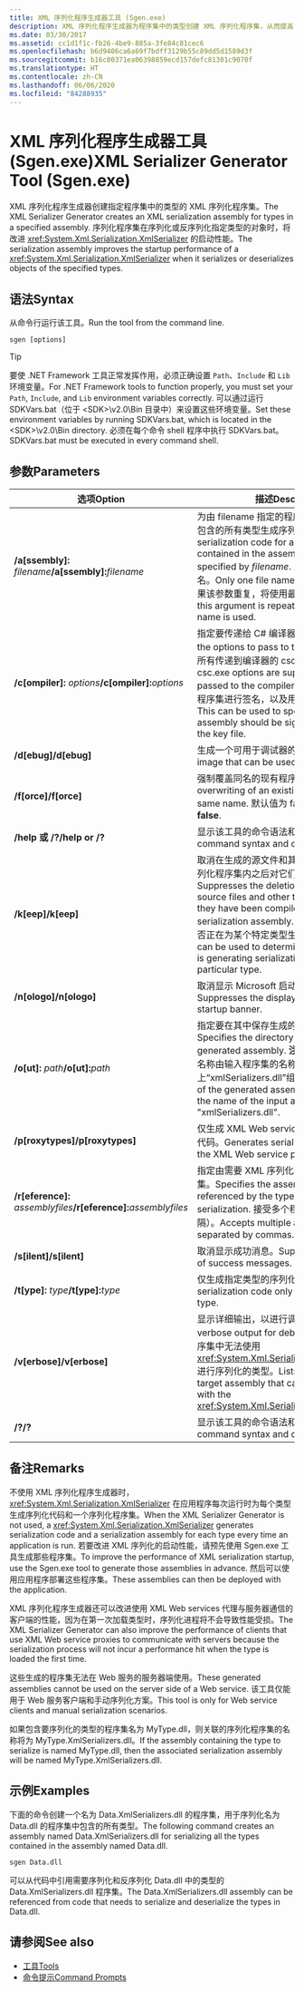 ```yaml
---
title: XML 序列化程序生成器工具 (Sgen.exe)
description: XML 序列化程序生成器为程序集中的类型创建 XML 序列化程序集，从而提高 XmlSerializer 的启动性能。
ms.date: 03/30/2017
ms.assetid: cc1d1f1c-fb26-4be9-885a-3fe84c81cec6
ms.openlocfilehash: b6d9406ca6a69f7bdff3129b55c89dd5d1589d3f
ms.sourcegitcommit: b16c00371ea06398859ecd157defc81301c9070f
ms.translationtype: HT
ms.contentlocale: zh-CN
ms.lasthandoff: 06/06/2020
ms.locfileid: "84288935"
---
```

# <a name="xml-serializer-generator-tool-sgenexe"></a><span data-ttu-id="a2525-103">XML 序列化程序生成器工具 (Sgen.exe)</span><span class="sxs-lookup"><span data-stu-id="a2525-103">XML Serializer Generator Tool (Sgen.exe)</span></span>

<span data-ttu-id="a2525-104">XML 序列化程序生成器创建指定程序集中的类型的 XML 序列化程序集。</span><span class="sxs-lookup"><span data-stu-id="a2525-104">The XML Serializer Generator creates an XML serialization assembly for types in a specified assembly.</span></span> <span data-ttu-id="a2525-105">序列化程序集在序列化或反序列化指定类型的对象时，将改进 <xref:System.Xml.Serialization.XmlSerializer> 的启动性能。</span><span class="sxs-lookup"><span data-stu-id="a2525-105">The serialization assembly improves the startup performance of a <xref:System.Xml.Serialization.XmlSerializer> when it serializes or deserializes objects of the specified types.</span></span>
  
## <a name="syntax"></a><span data-ttu-id="a2525-106">语法</span><span class="sxs-lookup"><span data-stu-id="a2525-106">Syntax</span></span>

<span data-ttu-id="a2525-107">从命令行运行该工具。</span><span class="sxs-lookup"><span data-stu-id="a2525-107">Run the tool from the command line.</span></span>
  
```console  
sgen [options]  
```
  
> [!TIP]
> <span data-ttu-id="a2525-108">要使 .NET Framework 工具正常发挥作用，必须正确设置 `Path`、`Include` 和 `Lib` 环境变量。</span><span class="sxs-lookup"><span data-stu-id="a2525-108">For .NET Framework tools to function properly, you must set your `Path`, `Include`, and `Lib` environment variables correctly.</span></span> <span data-ttu-id="a2525-109">可以通过运行 SDKVars.bat（位于 \<SDK>\v2.0\Bin 目录中）来设置这些环境变量。</span><span class="sxs-lookup"><span data-stu-id="a2525-109">Set these environment variables by running SDKVars.bat, which is located in the \<SDK>\v2.0\Bin directory.</span></span> <span data-ttu-id="a2525-110">必须在每个命令 shell 程序中执行 SDKVars.bat。</span><span class="sxs-lookup"><span data-stu-id="a2525-110">SDKVars.bat must be executed in every command shell.</span></span>
  
## <a name="parameters"></a><span data-ttu-id="a2525-111">参数</span><span class="sxs-lookup"><span data-stu-id="a2525-111">Parameters</span></span>  
  
|<span data-ttu-id="a2525-112">选项</span><span class="sxs-lookup"><span data-stu-id="a2525-112">Option</span></span>|<span data-ttu-id="a2525-113">描述</span><span class="sxs-lookup"><span data-stu-id="a2525-113">Description</span></span>|  
|------------|-----------------|  
|<span data-ttu-id="a2525-114">**/a\[ssembly\]:** _filename_</span><span class="sxs-lookup"><span data-stu-id="a2525-114">**/a\[ssembly\]:**_filename_</span></span>|<span data-ttu-id="a2525-115">为由 filename 指定的程序集或可执行文件中包含的所有类型生成序列化代码。</span><span class="sxs-lookup"><span data-stu-id="a2525-115">Generates serialization code for all the types contained in the assembly or executable specified by *filename*.</span></span> <span data-ttu-id="a2525-116">只能提供一个文件名。</span><span class="sxs-lookup"><span data-stu-id="a2525-116">Only one file name can be provided.</span></span> <span data-ttu-id="a2525-117">如果该参数重复，将使用最后一个文件名。</span><span class="sxs-lookup"><span data-stu-id="a2525-117">If this argument is repeated, the last file name is used.</span></span>|  
|<span data-ttu-id="a2525-118">**/c\[ompiler\]:** _options_</span><span class="sxs-lookup"><span data-stu-id="a2525-118">**/c\[ompiler\]:**_options_</span></span>|<span data-ttu-id="a2525-119">指定要传递给 C# 编译器的选项。</span><span class="sxs-lookup"><span data-stu-id="a2525-119">Specifies the options to pass to the C# compiler.</span></span> <span data-ttu-id="a2525-120">支持所有传递到编译器的 csc.exe 选项。</span><span class="sxs-lookup"><span data-stu-id="a2525-120">All csc.exe options are supported as they are passed to the compiler.</span></span> <span data-ttu-id="a2525-121">这可用于指定应该对程序集进行签名，以及用于指定密钥文件。</span><span class="sxs-lookup"><span data-stu-id="a2525-121">This can be used to specify that the assembly should be signed and to specify the key file.</span></span>|  
|<span data-ttu-id="a2525-122">**/d\[ebug\]**</span><span class="sxs-lookup"><span data-stu-id="a2525-122">**/d\[ebug\]**</span></span>|<span data-ttu-id="a2525-123">生成一个可用于调试器的映像。</span><span class="sxs-lookup"><span data-stu-id="a2525-123">Generates an image that can be used with a debugger.</span></span>|  
|<span data-ttu-id="a2525-124">**/f\[orce\]**</span><span class="sxs-lookup"><span data-stu-id="a2525-124">**/f\[orce\]**</span></span>|<span data-ttu-id="a2525-125">强制覆盖同名的现有程序集。</span><span class="sxs-lookup"><span data-stu-id="a2525-125">Forces the overwriting of an existing assembly of the same name.</span></span> <span data-ttu-id="a2525-126">默认值为 false。</span><span class="sxs-lookup"><span data-stu-id="a2525-126">The default is **false**.</span></span>|  
|<span data-ttu-id="a2525-127">**/help 或 /?**</span><span class="sxs-lookup"><span data-stu-id="a2525-127">**/help or /?**</span></span>|<span data-ttu-id="a2525-128">显示该工具的命令语法和选项。</span><span class="sxs-lookup"><span data-stu-id="a2525-128">Displays command syntax and options for the tool.</span></span>|  
|<span data-ttu-id="a2525-129">**/k\[eep\]**</span><span class="sxs-lookup"><span data-stu-id="a2525-129">**/k\[eep\]**</span></span>|<span data-ttu-id="a2525-130">取消在生成的源文件和其他临时文件编译到序列化程序集内之后对它们的删除操作。</span><span class="sxs-lookup"><span data-stu-id="a2525-130">Suppresses the deletion of the generated source files and other temporary files after they have been compiled into the serialization assembly.</span></span> <span data-ttu-id="a2525-131">这可用于确定工具是否正在为某个特定类型生成序列化代码。</span><span class="sxs-lookup"><span data-stu-id="a2525-131">This can be used to determine whether the tool is generating serialization code for a particular type.</span></span>|  
|<span data-ttu-id="a2525-132">**/n\[ologo\]**</span><span class="sxs-lookup"><span data-stu-id="a2525-132">**/n\[ologo\]**</span></span>|<span data-ttu-id="a2525-133">取消显示 Microsoft 启动版权标志。</span><span class="sxs-lookup"><span data-stu-id="a2525-133">Suppresses the display of the Microsoft startup banner.</span></span>|  
|<span data-ttu-id="a2525-134">**/o\[ut\]:** _path_</span><span class="sxs-lookup"><span data-stu-id="a2525-134">**/o\[ut\]:**_path_</span></span>|<span data-ttu-id="a2525-135">指定要在其中保存生成的程序集的目录。</span><span class="sxs-lookup"><span data-stu-id="a2525-135">Specifies the directory in which to save the generated assembly.</span></span> <span data-ttu-id="a2525-136">**注意：** 生成的程序集的名称由输入程序集的名称加上“xmlSerializers.dll”组成。</span><span class="sxs-lookup"><span data-stu-id="a2525-136">**Note:**  The name of the generated assembly is composed of the name of the input assembly plus "xmlSerializers.dll".</span></span>|  
|<span data-ttu-id="a2525-137">**/p\[roxytypes\]**</span><span class="sxs-lookup"><span data-stu-id="a2525-137">**/p\[roxytypes\]**</span></span>|<span data-ttu-id="a2525-138">仅生成 XML Web services 代理类型的序列化代码。</span><span class="sxs-lookup"><span data-stu-id="a2525-138">Generates serialization code only for the XML Web service proxy types.</span></span>|  
|<span data-ttu-id="a2525-139">**/r\[eference\]:** _assemblyfiles_</span><span class="sxs-lookup"><span data-stu-id="a2525-139">**/r\[eference\]:**_assemblyfiles_</span></span>|<span data-ttu-id="a2525-140">指定由需要 XML 序列化的类型引用的程序集。</span><span class="sxs-lookup"><span data-stu-id="a2525-140">Specifies the assemblies that are referenced by the types requiring XML serialization.</span></span> <span data-ttu-id="a2525-141">接受多个程序集文件（由逗号分隔）。</span><span class="sxs-lookup"><span data-stu-id="a2525-141">Accepts multiple assembly files separated by commas.</span></span>|  
|<span data-ttu-id="a2525-142">**/s\[ilent\]**</span><span class="sxs-lookup"><span data-stu-id="a2525-142">**/s\[ilent\]**</span></span>|<span data-ttu-id="a2525-143">取消显示成功消息。</span><span class="sxs-lookup"><span data-stu-id="a2525-143">Suppresses the display of success messages.</span></span>|  
|<span data-ttu-id="a2525-144">**/t\[ype\]:** _type_</span><span class="sxs-lookup"><span data-stu-id="a2525-144">**/t\[ype\]:**_type_</span></span>|<span data-ttu-id="a2525-145">仅生成指定类型的序列化代码。</span><span class="sxs-lookup"><span data-stu-id="a2525-145">Generates serialization code only for the specified type.</span></span>|  
|<span data-ttu-id="a2525-146">**/v\[erbose\]**</span><span class="sxs-lookup"><span data-stu-id="a2525-146">**/v\[erbose\]**</span></span>|<span data-ttu-id="a2525-147">显示详细输出，以进行调试。</span><span class="sxs-lookup"><span data-stu-id="a2525-147">Displays verbose output for debugging.</span></span> <span data-ttu-id="a2525-148">列出目标程序集中无法使用 <xref:System.Xml.Serialization.XmlSerializer> 进行序列化的类型。</span><span class="sxs-lookup"><span data-stu-id="a2525-148">Lists types from the target assembly that cannot be serialized with the <xref:System.Xml.Serialization.XmlSerializer>.</span></span>|  
|<span data-ttu-id="a2525-149">**/?**</span><span class="sxs-lookup"><span data-stu-id="a2525-149">**/?**</span></span>|<span data-ttu-id="a2525-150">显示该工具的命令语法和选项。</span><span class="sxs-lookup"><span data-stu-id="a2525-150">Displays command syntax and options for the tool.</span></span>|  
  
## <a name="remarks"></a><span data-ttu-id="a2525-151">备注</span><span class="sxs-lookup"><span data-stu-id="a2525-151">Remarks</span></span>  
 <span data-ttu-id="a2525-152">不使用 XML 序列化程序生成器时，<xref:System.Xml.Serialization.XmlSerializer> 在应用程序每次运行时为每个类型生成序列化代码和一个序列化程序集。</span><span class="sxs-lookup"><span data-stu-id="a2525-152">When the XML Serializer Generator is not used, a <xref:System.Xml.Serialization.XmlSerializer> generates serialization code and a serialization assembly for each type every time an application is run.</span></span> <span data-ttu-id="a2525-153">若要改进 XML 序列化的启动性能，请预先使用 Sgen.exe 工具生成那些程序集。</span><span class="sxs-lookup"><span data-stu-id="a2525-153">To improve the performance of XML serialization startup, use the Sgen.exe tool to generate those assemblies in advance.</span></span> <span data-ttu-id="a2525-154">然后可以使用应用程序部署这些程序集。</span><span class="sxs-lookup"><span data-stu-id="a2525-154">These assemblies can then be deployed with the application.</span></span>  
  
 <span data-ttu-id="a2525-155">XML 序列化程序生成器还可以改进使用 XML Web services 代理与服务器通信的客户端的性能，因为在第一次加载类型时，序列化进程将不会导致性能受损。</span><span class="sxs-lookup"><span data-stu-id="a2525-155">The XML Serializer Generator can also improve the performance of clients that use XML Web service proxies to communicate with servers because the serialization process will not incur a performance hit when the type is loaded the first time.</span></span>  
  
 <span data-ttu-id="a2525-156">这些生成的程序集无法在 Web 服务的服务器端使用。</span><span class="sxs-lookup"><span data-stu-id="a2525-156">These generated assemblies cannot be used on the server side of a Web service.</span></span> <span data-ttu-id="a2525-157">该工具仅能用于 Web 服务客户端和手动序列化方案。</span><span class="sxs-lookup"><span data-stu-id="a2525-157">This tool is only for Web service clients and manual serialization scenarios.</span></span>  
  
 <span data-ttu-id="a2525-158">如果包含要序列化的类型的程序集名为 MyType.dll，则关联的序列化程序集的名称将为 MyType.XmlSerializers.dll。</span><span class="sxs-lookup"><span data-stu-id="a2525-158">If the assembly containing the type to serialize is named MyType.dll, then the associated serialization assembly will be named MyType.XmlSerializers.dll.</span></span>  
  
## <a name="examples"></a><span data-ttu-id="a2525-159">示例</span><span class="sxs-lookup"><span data-stu-id="a2525-159">Examples</span></span>  
 <span data-ttu-id="a2525-160">下面的命令创建一个名为 Data.XmlSerializers.dll 的程序集，用于序列化名为 Data.dll 的程序集中包含的所有类型。</span><span class="sxs-lookup"><span data-stu-id="a2525-160">The following command creates an assembly named Data.XmlSerializers.dll for serializing all the types contained in the assembly named Data.dll.</span></span>  
  
```console  
sgen Data.dll
```  
  
 <span data-ttu-id="a2525-161">可以从代码中引用需要序列化和反序列化 Data.dll 中的类型的 Data.XmlSerializers.dll 程序集。</span><span class="sxs-lookup"><span data-stu-id="a2525-161">The Data.XmlSerializers.dll assembly can be referenced from code that needs to serialize and deserialize the types in Data.dll.</span></span>  
  
## <a name="see-also"></a><span data-ttu-id="a2525-162">请参阅</span><span class="sxs-lookup"><span data-stu-id="a2525-162">See also</span></span>

- [<span data-ttu-id="a2525-163">工具</span><span class="sxs-lookup"><span data-stu-id="a2525-163">Tools</span></span>](../../framework/tools/index.md)
- [<span data-ttu-id="a2525-164">命令提示</span><span class="sxs-lookup"><span data-stu-id="a2525-164">Command Prompts</span></span>](../../framework/tools/developer-command-prompt-for-vs.md)
